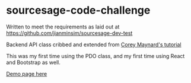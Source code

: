 # sourcesage-code-challenge

Written to meet the requirements as laid out at https://github.com/jianminsim/sourcesage-dev-test

Backend API class cribbed and extended from [Corey Maynard's tutorial](http://coreymaynard.com/blog/creating-a-restful-api-with-php/)

This was my first time using the PDO class, and my first time using React and Bootstrap as well.

[Demo page here](http://ketsugi.com/sourcesage-code-challenge/)
